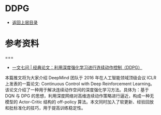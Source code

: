 # DDPG

- [返回上层目录](../actor-critic.md)







# 参考资料



===

* [一文七问 | 经典论文：利用深度强化学习进行连续动作控制（DDPG）](https://mp.weixin.qq.com/s/OgBhIoWe4HptIEMYJnBOlw)

本篇推文将为大家介绍 DeepMind 团队于 2016 年在人工智能领域顶级会议 ICLR 上发表的一篇论文: Continuous Control with Deep Reinforcement Learning。该论文介绍了一种用于解决连续动作空间的深度强化学习方法。具体为：基于 DQN 与 DPG 的思想，利用深度网络对高维连续动作策略进行逼近，构成一种无模型的 Actor-Critic 结构的 off-policy 算法。本文同时加入了软更新、经验回放和批标准化的技巧，用于提高训练稳定性。